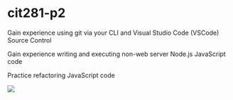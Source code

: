 # cit281-p2

Gain experience using git via your CLI and Visual Studio Code (VSCode) Source Control

Gain experience writing and executing non-web server Node.js JavaScript code

Practice refactoring JavaScript code

<img src = https://raw.githubusercontent.com/zzzprojects/learn-orm/master/tutorials/visual-studio-code/images/version-control-3.png>
